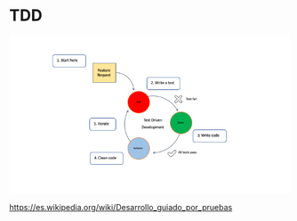 # TDD

![TDD RED-GREEN-REFACTORING](tdd-red-green-refactoring-v3.png)

https://es.wikipedia.org/wiki/Desarrollo_guiado_por_pruebas
